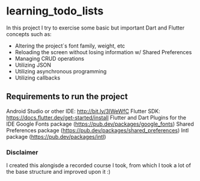 # learning_todo_lists

In this project I try to exercise some basic but important Dart and Flutter concepts such as:

- Altering the project`s font family, weight, etc
- Reloading the screen without losing information w/ Shared Preferences
- Managing CRUD operations
- Utilizing JSON
- Utilizing asynchronous programming
- Utilizing callbacks

## Requirements to run the project

Android Studio or other IDE: http://bit.ly/3IWeWfC
Flutter SDK: https://docs.flutter.dev/get-started/install
Flutter and Dart Plugins for the IDE
Google Fonts package (https://pub.dev/packages/google_fonts)
Shared Preferences package (https://pub.dev/packages/shared_preferences)
Intl package (https://pub.dev/packages/intl)

### Disclaimer

I created this alongisde a recorded course I took, from which I took a lot of the base structure and improved upon it :)




